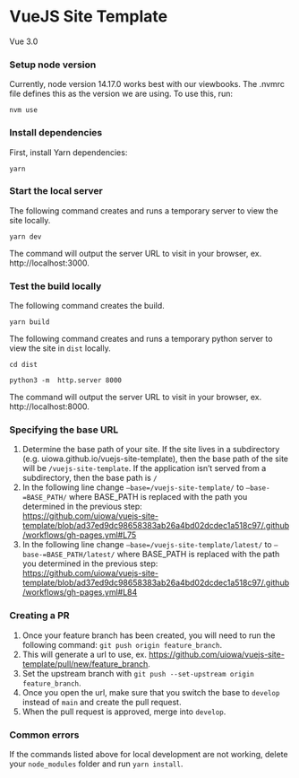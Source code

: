 # VueJS Site Template
Vue 3.0

### Setup node version
Currently, node version 14.17.0 works best with our viewbooks.
The .nvmrc file defines this as the version we are using.
To use this, run:
```
nvm use
```

### Install dependencies
First, install Yarn dependencies:
```
yarn
```

### Start the local server
The following command creates and runs a temporary server to view the site locally.
```
yarn dev
```
The command will output the server URL to visit in your browser, ex. http://localhost:3000.

### Test the build locally
The following command creates the build.
```
yarn build
```

The following command creates and runs a temporary python server to view the site in `dist` locally.
```
cd dist
```
```
python3 -m  http.server 8000 
```
The command will output the server URL to visit in your browser, ex. http://localhost:8000.

### Specifying the base URL
1. Determine the base path of your site. If the site lives in a subdirectory (e.g. uiowa.github.io/vuejs-site-template), then the base path of the site will be `/vuejs-site-template`. If the application isn’t served from a subdirectory, then the base path is `/`
2. In the following line change `—base=/vuejs-site-template/` to `—base-=BASE_PATH/` where BASE_PATH is replaced with the path you determined in the previous step:  
https://github.com/uiowa/vuejs-site-template/blob/ad37ed9dc98658383ab26a4bd02dcdec1a518c97/.github/workflows/gh-pages.yml#L75  
3. In the following line change `—base=/vuejs-site-template/latest/` to `—base-=BASE_PATH/latest/` where BASE_PATH is replaced with the path you determined in the previous step:  
https://github.com/uiowa/vuejs-site-template/blob/ad37ed9dc98658383ab26a4bd02dcdec1a518c97/.github/workflows/gh-pages.yml#L84 

### Creating a PR
1. Once your feature branch has been created, you will need to run the following command: `git push origin feature_branch`.
2. This will generate a url to use, ex. https://github.com/uiowa/vuejs-site-template/pull/new/feature_branch. 
3. Set the upstream branch with `git push --set-upstream origin feature_branch`.
4. Once you open the url, make sure that you switch the base to `develop` instead of `main` and create the pull request. 
5. When the pull request is approved, merge into `develop`.

### Common errors
If the commands listed above for local development are not working, delete your `node_modules` folder and run `yarn install`. 

